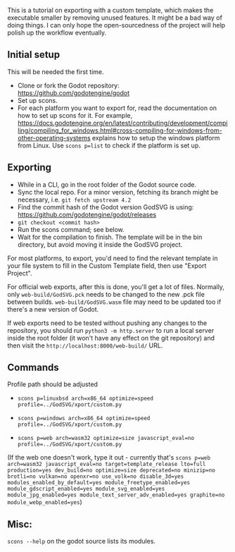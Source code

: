 This is a tutorial on exporting with a custom template, which makes the executable smaller by removing unused features. It might be a bad way of doing things. I can only hope the open-sourcedness of the project will help polish up the workflow eventually.

## Initial setup

This will be needed the first time.

- Clone or fork the Godot repository: https://github.com/godotengine/godot
- Set up scons.
- For each platform you want to export for, read the documentation on how to set up scons for it. For example, https://docs.godotengine.org/en/latest/contributing/development/compiling/compiling_for_windows.html#cross-compiling-for-windows-from-other-operating-systems explains how to setup the windows platform from Linux. Use `scons p=list` to check if the platform is set up.

## Exporting

- While in a CLI, go in the root folder of the Godot source code.
- Sync the local repo. For a minor version, fetching its branch might be necessary, i.e. `git fetch upstream 4.2`
- Find the commit hash of the Godot version GodSVG is using: https://github.com/godotengine/godot/releases
- `git checkout <commit hash>`
- Run the scons command; see below.
- Wait for the compilation to finish. The template will be in the bin directory, but avoid moving it inside the GodSVG project.

For most platforms, to export, you'd need to find the relevant template in your file system to fill in the Custom Template field, then use "Export Project".

For official web exports, after this is done, you'll get a lot of files. Normally, only `web-build/GodSVG.pck` needs to be changed to the new .pck file between builds. `web-build/GodSVG.wasm` file may need to be updated too if there's a new version of Godot.

If web exports need to be tested without pushing any changes to the repository, you should run `python3 -m http.server` to run a local server inside the root folder (it won't have any effect on the git repository) and then visit the `http://localhost:8000/web-build/` URL.

## Commands

Profile path should be adjusted

- `scons p=linuxbsd arch=x86_64 optimize=speed profile=../GodSVG/xport/custom.py`

- `scons p=windows arch=x86_64 optimize=speed profile=../GodSVG/xport/custom.py`

- `scons p=web arch=wasm32 optimize=size javascript_eval=no profile=../GodSVG/xport/custom.py`

(If the web one doesn't work, type it out - currently that's `scons p=web arch=wasm32 javascript_eval=no target=template_release lto=full production=yes dev_build=no optimize=size deprecated=no minizip=no brotli=no vulkan=no openxr=no use_volk=no disable_3d=yes modules_enabled_by_default=yes module_freetype_enabled=yes module_gdscript_enabled=yes module_svg_enabled=yes module_jpg_enabled=yes module_text_server_adv_enabled=yes graphite=no module_webp_enabled=yes`)

## Misc:

`scons --help` on the godot source lists its modules.


